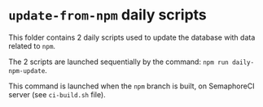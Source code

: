 # `update-from-npm` daily scripts

This folder contains 2 daily scripts used to update the database with data related to `npm`.

The 2 scripts are launched sequentially by the command: `npm run daily-npm-update`.

This command is launched when the `npm` branch is built, on SemaphoreCI server (see `ci-build.sh` file).
